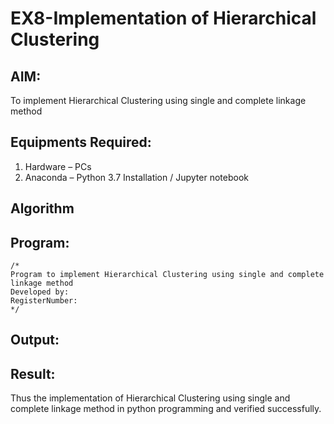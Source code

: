 # EX8-Implementation of Hierarchical Clustering
## AIM:
To implement Hierarchical Clustering using single and complete linkage method

## Equipments Required:
1. Hardware – PCs
2. Anaconda – Python 3.7 Installation / Jupyter notebook

## Algorithm


## Program:
```
/*
Program to implement Hierarchical Clustering using single and complete linkage method
Developed by: 
RegisterNumber:  
*/
```

## Output:



## Result:
Thus the implementation of Hierarchical Clustering using single and complete linkage method in python programming and verified successfully.

